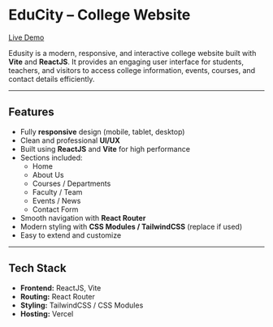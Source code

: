 # EduCity – College Website

[Live Demo](https://educity-lyart.vercel.app/)

Edusity is a modern, responsive, and interactive college website built with **Vite** and **ReactJS**. It provides an engaging user interface for students, teachers, and visitors to access college information, events, courses, and contact details efficiently.

---

## Features

- Fully **responsive** design (mobile, tablet, desktop)
- Clean and professional **UI/UX**
- Built using **ReactJS** and **Vite** for high performance
- Sections included:
  - Home
  - About Us
  - Courses / Departments
  - Faculty / Team
  - Events / News
  - Contact Form
- Smooth navigation with **React Router**
- Modern styling with **CSS Modules / TailwindCSS** (replace if used)
- Easy to extend and customize

---

## Tech Stack

- **Frontend:** ReactJS, Vite  
- **Routing:** React Router  
- **Styling:** TailwindCSS / CSS Modules  
- **Hosting:** Vercel

